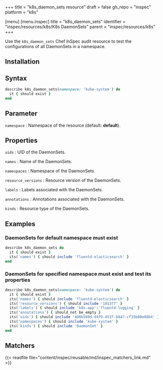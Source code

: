 +++
title = "k8s_daemon_sets resource"
draft = false
gh_repo = "inspec"
platform = "k8s"

[menu]
[menu.inspec]
title = "k8s_daemon_sets"
identifier = "inspec/resources/k8s/K8s DaemonSets"
parent = "inspec/resources/k8s"
+++

Use the `k8s_daemon_sets` Chef InSpec audit resource to test the configurations of all DaemonSets in a namespace.

## Installation

## Syntax

```ruby
describe k8s_daemon_sets(namespace: 'kube-system') do
  it { should exist }
end
```

## Parameter

`namespace`
: Namespace of the resource (default: **default**).

## Properties

`uids`
: UID of the DaemonSets.

`names`
: Name of the DaemonSets.

`namespaces`
: Namespace of the DaemonSets.

`resource_versions`
: Resource version of the DaemonSets.

`labels`
: Labels associated with the DaemonSets.

`annotations`
: Annotations associated with the DaemonSets.

`kinds`
: Resource type of the DaemonSets.

## Examples

### DaemonSets for default namespace must exist

```ruby
describe k8s_daemon_sets do
  it { should exist }
  its('names') { should include 'fluentd-elasticsearch' }
end
```

### DaemonSets for specified namespace must exist and test its properties

```ruby
describe k8s_daemon_sets(namespace: 'kube-system') do
  it { should exist }
  its('names') { should include 'fluentd-elasticsearch' }
  its('resource_versions') { should include '101377' }
  its('labels') { should include 'k8s-app':'fluentd-logging' }
  its('annotations') { should_not be_empty }
  its('uids') { should include '406b569d-d4f9-4537-b047-cf35b00e88b4' }
  its('namespaces') { should include 'kube-system' }
  its('kinds') { should include 'DaemonSet' }
end
```

## Matchers

{{< readfile file="content/inspec/reusable/md/inspec_matchers_link.md" >}}
